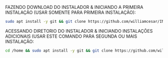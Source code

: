 FAZENDO DOWNLOAD DO INSTALADOR & INICIANDO A PRIMEIRA INSTALAÇÃO (USAR SOMENTE PARA PRIMEIRA INSTALAÇÃO):

```bash
sudo apt install -y git && git clone https://github.com/williamcesar/INSTALADOR2025 && cd INSTALADOR2025 && sudo chmod -R 777 install_primaria && sudo ./install_primaria
```

ACESSANDO DIRETORIO DO INSTALADOR & INICIANDO INSTALAÇÕES ADICIONAIS (USAR ESTE COMANDO PARA SEGUNDA OU MAIS INSTALAÇÃO:
```bash
cd /home && sudo apt install -y git && git clone https://github.com/williamcesar/INSTALADOR2025 instalador && sudo chmod -R 777 ./instalador && cd ./instalador && sudo ./install_primaria
```

